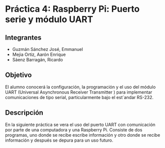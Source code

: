 # Práctica 4: Raspberry Pi: Puerto serie y módulo UART

## Integrantes

* Guzmán Sánchez José, Emmanuel
* Mejia Ortiz, Aarón Enrique
* Sáenz Barragán, Ricardo

## Objetivo
El alumno conocerá la configuración, la programación y el uso del módulo UART (Universal Asynchronous
Receiver Transmitter ) para implementar comunicaciones de tipo serial, particularmente bajo el est´andar RS-232.

## Descripción

En la siguiente práctica se vera el uso del puerto UART con comunicación por parte de una computadora y una Raspberry Pi.
Consiste de dos programas, uno donde se recibe escribe información y otro donde se recibe información y después se depura para un uso futuro.